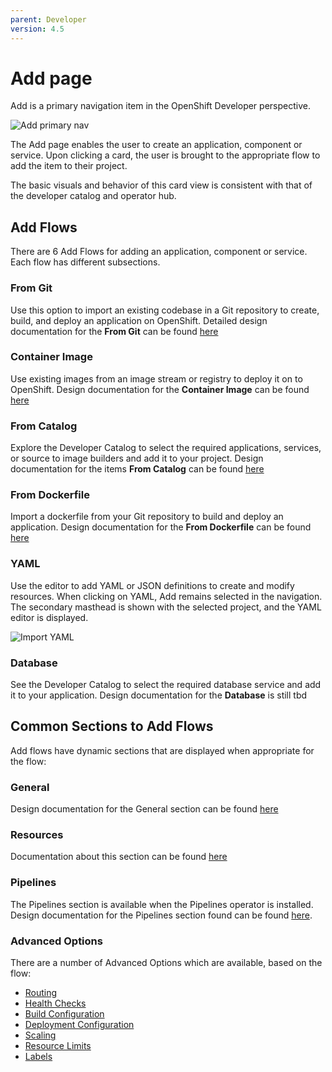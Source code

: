 ```yaml
---
parent: Developer
version: 4.5
---
```

# Add page

Add is a primary navigation item in the OpenShift Developer perspective.

![Add primary nav](https://openshift.github.io/openshift-origin-design/designs/developer/add/img/Add-AltA.png)

The Add page enables the user to create an application, component or service. Upon clicking a card, the user is brought to the appropriate flow to add the item to their project.

The basic visuals and behavior of this card view is consistent with that of the developer catalog and operator hub.

## Add Flows
There are 6 Add Flows for adding an application, component or service. Each flow has different subsections.

### From Git
Use this option to import an existing codebase in a Git repository to create, build, and deploy an application on OpenShift.
Detailed design documentation for the **From Git** can be found [here](https://openshift.github.io/openshift-origin-design/designs/developer/add-43/From-Git-43/Import-from-git-43)

### Container Image
Use existing images from an image stream or registry to deploy it on to OpenShift.
Design documentation for the **Container Image** can be found [here](https://openshift.github.io/openshift-origin-design/designs/developer/add-44/Container-Image-44/Deploy-Image-44)

### From Catalog
Explore the Developer Catalog to select the required applications, services, or source to image builders and add it to your project.
Design documentation for the items **From Catalog** can be found [here](https://openshift.github.io/openshift-origin-design/designs/developer/add-44/From-Catalog/Add-from-catalog)

### From Dockerfile
Import a dockerfile from your Git repository to build and deploy an application.
Design documentation for the **From Dockerfile** can be found [here](https://openshift.github.io/openshift-origin-design/designs/developer/add/From-Dockerfile-43/Import-from-Dockerfile-43)

### YAML
Use the editor to add YAML or JSON definitions to create and modify resources.
When clicking on YAML, Add remains selected in the navigation.  The secondary masthead is shown with the selected project, and the YAML editor is displayed.

![Import YAML](https://openshift.github.io/openshift-origin-design/designs/developer/add/img/import-yaml.png)

### Database
See the Developer Catalog to select the required database service and add it to your application.
Design documentation for the **Database** is still tbd

## Common Sections to Add Flows
Add flows have dynamic sections that are displayed when appropriate for the flow:

### General
Design documentation for the General section can be found [here](https://openshift.github.io/openshift-origin-design/designs/developer/add/sections/General-Section)

### Resources
Documentation about this section can be found [here](https://openshift.github.io/openshift-origin-design/designs/developer/add-43/sections/resources/resources)

### Pipelines
The Pipelines section is available when the Pipelines operator is installed. Design documentation for the Pipelines section found can be found [here](https://openshift.github.io/openshift-origin-design/designs/developer/add-43/sections/pipelines/pipelines).

### Advanced Options
There are a number of Advanced Options which are available, based on the flow:
- [Routing](https://openshift.github.io/openshift-origin-design/designs/developer/add/sections/Adv-Routing)
- [Health Checks](https://openshift.github.io/openshift-origin-design/designs/developer/add-45/sections/Adv-Health_Checks.)
- [Build Configuration](https://openshift.github.io/openshift-origin-design/designs/developer/add/sections/Adv-Build-Config)
- [Deployment Configuration](https://openshift.github.io/openshift-origin-design/designs/developer/add/sections/Adv-Deployment-Config)
- [Scaling](https://openshift.github.io/openshift-origin-design/designs/developer/add/sections/Adv-Scaling)
- [Resource Limits](https://openshift.github.io/openshift-origin-design/designs/developer/add/sections/Adv-Resource-Limits)
- [Labels](https://openshift.github.io/openshift-origin-design/designs/developer/add/sections/Adv-Labels)

